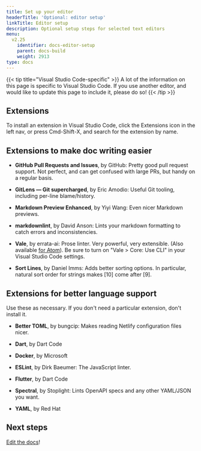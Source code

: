 ```yaml
---
title: Set up your editor
headerTitle: 'Optional: editor setup'
linkTitle: Editor setup
description: Optional setup steps for selected text editors
menu:
  v2.25
    identifier: docs-editor-setup
    parent: docs-build
    weight: 2913
type: docs
---
```


{{< tip title="Visual Studio Code-specific" >}}
A lot of the information on this page is specific to Visual Studio Code. If you use another editor, and would like to update this page to include it, please do so!
{{< /tip >}}

## Extensions

To install an extension in Visual Studio Code, click the Extensions icon in the left nav, or press Cmd-Shift-X, and search for the extension by name.

## Extensions to make doc writing easier

* **GitHub Pull Requests and Issues**, by GitHub: Pretty good pull request support. Not perfect, and can get confused with large PRs, but handy on a regular basis.

* **GitLens — Git supercharged**, by Eric Amodio: Useful Git tooling, including per-line blame/history.

* **Markdown Preview Enhanced**, by Yiyi Wang: Even nicer Markdown previews.

* **markdownlint**, by David Anson: Lints your markdown formatting to catch errors and inconsistencies.

* **Vale**, by errata-ai: Prose linter. Very powerful, very extensible. (Also available [for Atom](https://atom.io/packages/atomic-vale)). Be sure to turn on "Vale > Core: Use CLI" in your Visual Studio Code settings.

* **Sort Lines**, by Daniel Imms: Adds better sorting options. In particular, natural sort order for strings makes [10] come after [9].

## Extensions for better language support

Use these as necessary. If you don't need a particular extension, don't install it.

* **Better TOML**, by bungcip: Makes reading Netlify configuration files nicer.

* **Dart**, by Dart Code

* **Docker**, by Microsoft

* **ESLint**, by Dirk Baeumer: The JavaScript linter.

* **Flutter**, by Dart Code

* **Spectral**, by Stoplight: Lints OpenAPI specs and any other YAML/JSON you want.

* **YAML**, by Red Hat

## Next steps

[Edit the docs](../docs-edit/)!
